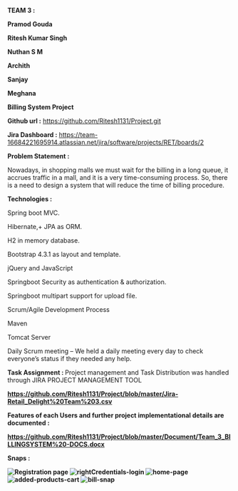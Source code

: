<b>TEAM 3 :</b>

<b>Pramod Gouda</b>

<b>Ritesh Kumar Singh</b>

<b>Nuthan S M</b>

<b>Archith</b>

<b>Sanjay</b>

<b>Meghana</b>

<b>Billing System Project</b>

<b>Github url :</b> https://github.com/Ritesh1131/Project.git

<b>Jira Dashboard :</b> https://team-16684221695914.atlassian.net/jira/software/projects/RET/boards/2

<b>Problem Statement : </b>

Nowadays, in shopping malls we must wait for the billing in a long queue, it accrues traffic in a mall, and it is a very time-consuming process. So, there is a need to design a system that will reduce the time of billing procedure.

<b>Technologies :</b>

Spring boot MVC.

Hibernate,+ JPA as ORM.

H2 in memory database.

Bootstrap 4.3.1 as layout and template.

jQuery and JavaScript

Springboot Security as authentication & authorization.

Springboot multipart support for upload file.

Scrum/Agile Development Process

Maven

Tomcat Server

Daily Scrum meeting – We held a daily meeting every day to check everyone’s status if they needed any help.

<b>Task Assignment : </b> Project management and Task Distribution was handled through JIRA PROJECT MANAGEMENT TOOL

<b>https://github.com/Ritesh1131/Project/blob/master/Jira-Retail_Delight%20Team%203.csv

<b>Features of each Users and further project implementational details are documented :</b>

https://github.com/Ritesh1131/Project/blob/master/Document/Team_3_BILLINGSYSTEM%20-DOCS.docx

<b>Snaps :</b>

![Registration page](https://user-images.githubusercontent.com/114725771/205293990-7d60bd17-d794-4836-9d9a-1738a2e1a930.jpg)
![rightCredentials-login](https://user-images.githubusercontent.com/114725771/205294036-2b2cb876-bb30-45fb-a3d1-8a2b9bd26358.jpg)
![home-page](https://user-images.githubusercontent.com/114725771/205294078-ad0b1ab7-b1a4-409b-bb8b-971ade0230ae.jpeg)
![added-products-cart](https://user-images.githubusercontent.com/114725771/205294158-18b62a99-3efc-4bc0-9481-8576e001b1f8.jpg)
![bill-snap](https://user-images.githubusercontent.com/114725771/205294168-58f2bfe0-5d2d-4ddb-a36b-43107d869c5a.jpg)
